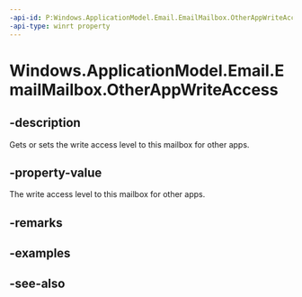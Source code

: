----api-id: P:Windows.ApplicationModel.Email.EmailMailbox.OtherAppWriteAccess
-api-type: winrt property
---<!-- Property syntaxpublic Windows.ApplicationModel.Email.EmailMailboxOtherAppWriteAccess OtherAppWriteAccess { get;  set; }--># Windows.ApplicationModel.Email.EmailMailbox.OtherAppWriteAccess## -descriptionGets or sets the write access level to this mailbox for other apps.## -property-valueThe write access level to this mailbox for other apps.## -remarks## -examples## -see-also